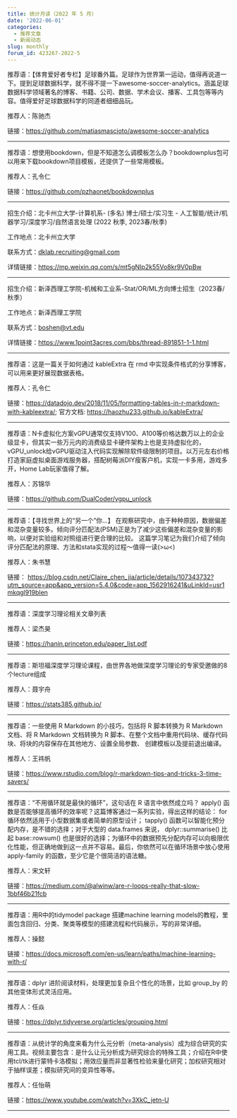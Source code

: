```yaml
---
title: 统计月读（2022 年 5 月）
date: '2022-06-01'
categories:
  - 推荐文章
  - 新闻动态
slug: monthly
forum_id: 423267-2022-5
---
```


推荐语：【体育爱好者专栏】足球番外篇。足球作为世界第一运动，值得再说道一下。提到足球数据科学，就不得不提一下awesome-soccer-analytics。涵盖足球数据科学领域著名的博客、书籍、公司、数据、学术会议、播客、工具包等等内容。值得爱好足球数据科学的同道者细细品玩。

推荐人：陈驰杰

链接：https://github.com/matiasmascioto/awesome-soccer-analytics

---

推荐语：想使用bookdown，但是不知道怎么调模板怎么办？bookdownplus包可以用来下载bookdown项目模板，还提供了一些常用模板。

推荐人：孔令仁

链接：https://github.com/pzhaonet/bookdownplus

---

招生介绍：北卡州立大学-计算机系- (多名) 博士/硕士/实习生 - 人工智能/统计/机器学习/深度学习/自然语言处理 (2022 秋季, 2023春/秋季)

工作地点：北卡州立大学

联系方式：dklab.recruiting@gmail.com

详情链接：https://mp.weixin.qq.com/s/mt5gNIp2k55Vo8kr9V0pBw

---

招生介绍：新泽西理工学院-机械和工业系-Stat/OR/ML方向博士招生（2023春/秋季）

工作地点：新泽西理工学院

联系方式：boshen@vt.edu

详情链接：https://www.1point3acres.com/bbs/thread-891851-1-1.html

---

推荐语：这是一篇关于如何通过 kableExtra 在 rmd 中实现条件格式的分享博客，可以用来更好展现数据表格。

推荐人：孔令仁

链接：https://datadojo.dev/2018/11/05/formatting-tables-in-r-markdown-with-kableextra/; 官方文档: https://haozhu233.github.io/kableExtra/

---

推荐语：N卡虚拟化方案vGPU通常仅支持V100、A100等价格达数万以上的企业级显卡，但其实一些万元内的消费级显卡硬件架构上也是支持虚拟化的，vGPU_unlock给vGPU驱动注入代码实现解除软件级限制的项目。以万元左右价格打造家庭虚拟桌面游戏服务器，搭配树莓派DIY瘦客户机，实现一卡多用，游戏多开，Home Lab玩家值得了解。

推荐人：苏锦华

链接：https://github.com/DualCoder/vgpu_unlock

---

推荐语：【寻找世界上的“另一个”你…】
在观察研究中，由于种种原因，数据偏差和混杂变量较多。倾向评分匹配法(PSM)正是为了减少这些偏差和混杂变量的影响，以便对实验组和对照组进行更合理的比较。
这篇学习笔记为我们介绍了倾向评分匹配法的原理、方法和stata实现的过程～值得一读(>ω<)

推荐人：朱书慧

链接： https://blog.csdn.net/Claire_chen_jia/article/details/107343732?utm_source=app&app_version=5.4.0&code=app_1562916241&uLinkId=usr1mkqgl919blen

---

推荐语：深度学习理论相关文章列表

推荐人：梁杰昊

链接：https://hanin.princeton.edu/paper_list.pdf

---

推荐语：斯坦福深度学习理论课程，由世界各地做深度学习理论的专家受邀做的8个lecture组成

推荐人：聂宇舟

链接：https://stats385.github.io/

---

推荐语：一些使用 R Markdown 的小技巧，包括将 R 脚本转换为 R Markdown 文档、将 R Markdown 文档转换为 R 脚本、在整个文档中重用代码块、缓存代码块、将块的内容保存在其他地方、设置全局参数、 创建模板以及提前退出编译。

推荐人：王祎帆

链接：https://www.rstudio.com/blog/r-markdown-tips-and-tricks-3-time-savers/

---

推荐语：“不用循环就是最快的循环”，这句话在 R 语言中依然成立吗？ apply() 函数是否能够提高循环的效率呢？这篇博客通过一系列实验，得出这样的结论： for 循环依然适用于小型数据集或者简单的原型设计； tapply() 函数可以智能化预分配内存，是不错的选择；对于大型的 data.frames 来说， dplyr::summarise() 比起 base::rowsum() 也是很好的选择；为循环中的数据预先分配内存可以向极限优化性能，但正确地做到这一点并不容易。最后，你依然可以在循环场景中放心使用 apply-family 的函数，至少它是个很简洁的语法糖。

推荐人：宋文轩

链接：https://medium.com/@alwinw/are-r-loops-really-that-slow-1bbf46b21fcb

---

推荐语：用R中的tidymodel package 搭建machine learning models的教程，里面包含回归、分类、聚类等模型的搭建流程和代码展示，写的非常详细。

推荐人：操懿

链接：https://docs.microsoft.com/en-us/learn/paths/machine-learning-with-r/

---

推荐语：dplyr 进阶阅读材料，处理更加复杂且个性化的场景，比如 group_by 的其他变体形式灵活应用。

推荐人：任焱

链接：https://dplyr.tidyverse.org/articles/grouping.html

---

推荐语：从统计学的角度来看为什么元分析（meta-analysis）成为综合研究的实用工具。视频主要包含：是什么让元分析成为研究综合的特殊工具；介绍在R中使用tcl/tk进行蒙特卡洛模拟；用效应量而非显著性检验来量化研究；加权研究相对于抽样误差；模拟研究间的变异性等等。

推荐人：任怡萌

链接：https://www.youtube.com/watch?v=3XkC_jetn-U

---





